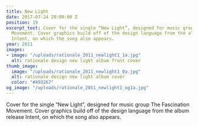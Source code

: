 ```yaml
---
title: New Light
date: 2017-07-24 20:09:00 Z
position: 19
excerpt_text: Cover for the single “New Light”, designed for music group The Fascination
  Movement. Cover graphics build off of the design language from the album release
  Intent, on which the song also appears.
year: 2011
images:
- image: "/uploads/rationale_2011_newlight1_1a.jpg"
  alt: rationale design new light album front cover
thumb_image:
  image: "/uploads/rationale_2011_newlight1_0a.jpg"
  alt: rationale design new light album cover
  color: "#493267"
og_image: "/uploads/rationale_2011_newlight1_og1a.jpg"
---
```


Cover for the single “New Light”, designed for music group The Fascination Movement. Cover graphics build off of the design language from the album release Intent, on which the song also appears.
